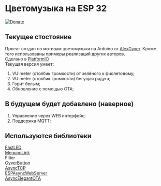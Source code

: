 Цветомузыка на ESP 32
===
[![Donate](https://img.shields.io/badge/donate-YooMoney-8C3FFD.svg)](https://yoomoney.ru/to/41001138069842)  

## Текущее стостояние
Проект создан по мотивам цветомузыки на Arduino от [AlexGyver](https://alexgyver.ru/colormusic/). Кроме того использованы примеры реализаций других авторов.   
Сделано в [PlatformIO](https://github.com/platformio/)   
Текущая версия умеет:
1. VU meter (столбик громкости) от зелёного к фиолетовому;
2. VU meter (столбик громкости) бегущая радуга;
3. Горит белым;
4. Обновление с помощью OTA; 

## В будущем будет добавлено (наверное)
1. Управление через WEB интерфейс;
2. Поддержка MQTT; 

## Используются библиотеки

[FastLED](https://github.com/FastLED/FastLED)  
[MegunoLink](https://github.com/Megunolink/MLP)  
Filter  
[GyverButton](https://alexgyver.ru/gyverbutton/)  
[AsyncTCP](https://github.com/me-no-dev/AsyncTCP)  
[ESPAsyncWebServer](https://github.com/me-no-dev/ESPAsyncWebServer)  
[AsyncElegantOTA](https://github.com/ayushsharma82/AsyncElegantOTA)  
